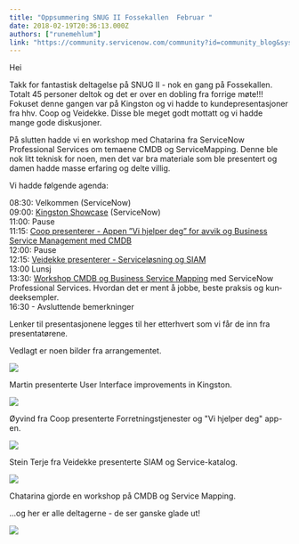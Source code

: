 ```yaml
---
title: "Oppsummering SNUG II Fossekallen  Februar "
date: 2018-02-19T20:36:13.000Z
authors: ["runemehlum"]
link: "https://community.servicenow.com/community?id=community_blog&sys_id=a3a72fb2db585300852c7a9e0f9619a0"
---
```

<p>Hei</p>
<p>Takk for fantastisk deltagelse på SNUG II - nok en gang på Fossekallen. Totalt 45 personer deltok og det er over en dobling fra forrige møte!!! Fokuset denne gangen var på Kingston og vi hadde to kundepresentasjoner fra hhv. Coop og Veidekke. Disse ble meget godt mottatt og vi hadde mange gode diskusjoner.</p>
<p>På slutten hadde vi en workshop med Chatarina fra ServiceNow Professional Services om temaene CMDB og ServiceMapping. Denne ble nok litt teknisk for noen, men det var bra materiale som ble presentert og damen hadde masse erfaring og delte villig.</p>
<p>Vi hadde følgende agenda:</p>
<p>08:30: Velkommen (ServiceNow)<br />09:00: <a href="https://servicenow.box.com/s/fhgukh8gz56zi2e54mc4ydb66ilpp4p6" target="_blank" rel="nofollow">Kingston Showcase</a> (ServiceNow)<br />11:00: Pause<br />11:15: <a href="https://servicenow.box.com/s/fzhvp55ba13b9mnfpdyflj6dmr3pa7c9" target="_blank" rel="nofollow">Coop presenterer - Appen ”Vi hjelper deg” for avvik og Business Service Management med CMDB</a> <br />12:00: Pause<br />12:15: <a href="https://servicenow.box.com/s/wr1csh2h0a1vlf9eh8o6daaijw5qrwww" target="_blank" rel="nofollow">Veidekke presenterer - Serviceløsning og SIAM</a><br />13:00 Lunsj<br />13:30: <a href="https://servicenow.box.com/s/zapfppmi0wxezb2a7mb55lulj5hm2wbd" target="_blank" rel="nofollow">Workshop CMDB og Business Service Mapping</a> med ServiceNow Professional Services. <span lang="SV">Hvordan det er ment å jobbe, beste praksis og kundeeksempler.<br />1</span>6:30 - Avsluttende bemerkninger</p>
<p>Lenker til presentasjonene legges til her etterhvert som vi får de inn fra presentatørene.</p>
<p>Vedlagt er noen bilder fra arrangementet.</p>
<p><img style="max-width: 100%; max-height: 480px;" src="3055a3fedbd45300852c7a9e0f961928.iix" /></p>
<p>Martin presenterte User Interface improvements in Kingston.</p>
<p><img style="max-width: 100%; max-height: 480px;" src="3185effedbd45300852c7a9e0f961955.iix" /></p>
<p>Øyvind fra Coop presenterte Forretningstjenester og &#34;Vi hjelper deg&#34; app-en.</p>
<p><img style="max-width: 100%; max-height: 480px;" src="a266ebb6db185300852c7a9e0f961948.iix" /></p>
<p>Stein Terje fra Veidekke presenterte SIAM og Service-katalog.</p>
<p><img style="max-width: 100%; max-height: 480px;" src="d8a62f3adb185300852c7a9e0f9619da.iix" /></p>
<p>Chatarina gjorde en workshop på CMDB og Service Mapping.</p>
<p>...og her er alle deltagerne - de ser ganske glade ut!</p>
<p><img style="max-width: 100%; max-height: 480px;" src="b847e7fedb185300852c7a9e0f961921.iix" /></p>